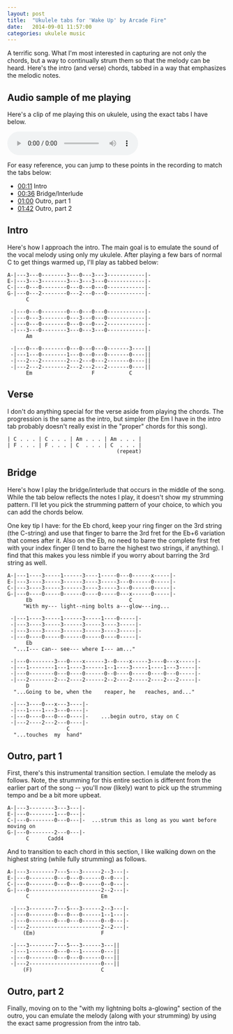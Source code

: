 ```yaml
---
layout: post
title:  "Ukulele tabs for 'Wake Up' by Arcade Fire"
date:   2014-09-01 11:57:00
categories: ukulele music
---
```


A terrific song. What I'm most interested in capturing are not only the chords, but a way to continually strum them so that the melody can be heard. Here's the intro (and verse) chords, tabbed in a way that emphasizes the melodic notes.

## Audio sample of me playing

Here's a clip of me playing this on ukulele, using the exact tabs I have below.

<audio controls>
  <source src="/audio/20140901-ukulele-arcade-fire-wake-up.m4a" type="audio/mpeg">
Your browser does not support the audio element.
</audio>

For easy reference, you can jump to these points in the recording to match the tabs below:

- [00:11](#t=0m11s) Intro
- [00:36](#t=0m36s) Bridge/Interlude
- [01:00](#t=1m00s) Outro, part 1
- [01:42](#t=1m42s) Outro, part 2

## Intro

Here's how I approach the intro. The main goal is to emulate the sound of the vocal melody using only my ukulele. After playing a few bars of normal C to get things warmed up, I'll play as tabbed below:

    A-|---3---0--------3---0---3---3------------|-
    E-|---3---3--------3---3---3---0------------|-
    C-|---0---0--------0---0---0---0------------|-
    G-|---0---2--------0---2---0---0------------|-
          C
    
     -|---0---0--------0---0---0---0------------|-
     -|---0---3--------0---3---0---0------------|-
     -|---0---0--------0---0---0---2------------|-
     -|---3---0--------3---0---3---0------------|-
          Am
    
     -|---0---0--------0---0---0---0-------3----||
     -|---1---0--------1---0---0---0-------0----||
     -|---2---2--------2---2---0---2-------0----||
     -|---2---2--------2---2---2---2-------0----||
          Em                   F           C

## Verse

I don't do anything special for the verse aside from playing the chords. The progression is the same as the intro, but simpler (the Em I have in the intro tab probably doesn't really exist in the "proper" chords for this song).

    | C . . . | C . . . | Am . . . | Am . . . |
    | F . . . | F . . . | C  . . . | C  . . . |
                                       (repeat)

## Bridge

Here's how I play the bridge/interlude that occurs in the middle of the song. While the tab below reflects the notes I play, it doesn't show my strumming pattern. I'll let you pick the strumming pattern of your choice, to which you can add the chords below.

One key tip I have: for the Eb chord, keep your ring finger on the 3rd string (the C-string) and use that finger to barre the 3rd fret for the Eb+6 variation that comes after it. Also on the Eb, no need to barre the complete first fret with your index finger (I tend to barre the highest two strings, if anything). I find that this makes you less nimble if you worry about barring the 3rd string as well.

    A-|---1----3-----1------3----1-----0---0------x-----|-
    E-|---3----3-----3------3----3-----3---0------0-----|-
    C-|---3----3-----3------3----3-----3---0------0-----|-
    G-|---0----0-----0------0----0-----0---x------0-----|-
          Eb                               C 
         "With my--- light--ning bolts a---glow---ing...

     -|---1----3-----1------3-----1----0-----|-
     -|---3----3-----3------3-----3----3-----|-
     -|---3----3-----3------3-----3----3-----|-
     -|---0----0-----0------0-----0----0-----|-
          Eb
      "...I--- can-- see--- where I--- am..."

     -|---0--------3---0----x------3--0----x-----3----0---x-----|-
     -|---1--------1---1----3------1--1----3-----1----1---3-----|-
     -|---0--------0---0----0------0--0----0-----0----0---0-----|-
     -|---2--------2---2----2------2--2----2-----2----2---2-----|-
          D 
      "...Going to be, when the    reaper, he   reaches, and..."

     -|---3----0---x---3----|-
     -|---1----1---3---0----|-
     -|---0----0---0---0----|-    ...begin outro, stay on C
     -|---2----2---2---0----|-
                       C 
      "...touches  my  hand"

## Outro, part 1

First, there's this instrumental transition section. I emulate the melody as follows. Note, the strumming for this entire section is different from the earlier part of the song -- you'll now (likely) want to pick up the strumming tempo and be a bit more upbeat.

    A-|---3--------3---3---|-
    E-|---0--------1---0---|-
    C-|---0--------0---0---|-  ...strum this as long as you want before moving on
    G-|---0--------2---0---|-
          C      Cadd4 

And to transition to each chord in this section, I like walking down on the highest string (while fully strumming) as follows.

    A-|---3--------7---5---3------2--3---|-
    E-|---0--------0---0---0------0--0---|-
    C-|---0--------0---0---0------0--0---|-
    G-|---0-----------------------2--2---|-
          C                       Em

     -|---3--------7---5---3------2--3---|-
     -|---0--------0---0---0------1--1---|-
     -|---0--------0---0---0------0--0---|-
     -|---2-----------------------2--2---|-
         (Em)                     F 

     -|---3--------7---5---3------3---||
     -|---1--------0---0---1------0---||
     -|---0--------0---0---0------0---||
     -|---2-----------------------0---||
         (F)                      C 

## Outro, part 2

Finally, moving on to the "with my lightning bolts a-glowing" section of the outro, you can emulate the melody (along with your strumming) by using the exact same progression from the intro tab.
